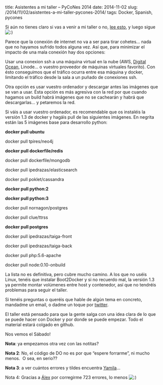 title: Asistentes a mi taller – PyCoNes 2014
date: 2014-11-02
slug: /2014/11/02/asistentes-a-mi-taller-pycones-2014/
tags: Docker, Spanish, pycones

Si aún no tienes claro si vas a venir a mi taller o no, [lee esto][1], y luego sigue <img src="http://ivan.pedrazas.me/wp-includes/images/smilies/icon_smile.gif" alt=":)" class="wp-smiley" />

Parece que la conexión de internet no va a ser para tirar cohetes&#8230; nada que no hayamos sufrido todos alguna vez. Así que, para minimizar el impacto de una mala conexión hay dos opciones:

Usar una conexion ssh a una máquina virtual en la nube (AWS, [Digital Ocean][2], Linode&#8230; o vuestro proveedor de máquinas virtuales favorito). Con ésto conseguimos que el tráfico ocurra entre esa máquina y docker, limitando el tráfico desde la sala a un puñado de conexiones ssh.

Otra opción es usar vuestro ordenador y descargar antes las imágenes que se van a usar. Ésta opción es más agresiva con la red por que cuando hagamos un build habrá imágenes que no se cachearán y habrá que descargarlas&#8230; y petaremos la red.

Si váis a usar vuestro ordenador, es recomendable que os instaléis la versión 1.3 de docker y hagáis pull de las siguientes imágenes. En negrita están las 5 imágenes base para desarrollo python:

**docker pull ubuntu**

docker pull tpires/neo4j

**docker pull dockerfile/redis**

docker pull dockerfile/mongodb

docker pull ipedrazas/elasticsearch

docker pull poklet/cassandra

**docker pull python:2**

**docker pull python:3**

docker pull nornagon/postgres

docker pull clue/ttrss

**docker pull postgres**

docker pull ipedrazas/taiga-front

docker pull ipedrazas/taiga-back

docker pull php:5.6-apache

docker pull node:0.10-onbuild

La lista no es definitiva, pero cubre mucho camino. A los que no uséis Linux, tenéis que instalar Boot2Docker y si no recuerdo mal, la versión 1.3 ya permite montar volúmenes entre host y contenedor, así que no tendréis problemas para seguir el taller.

Si tenéis preguntas o queréis que hable de algún tema en concreto, mandadme un email, o dadme un toque por [twitter][3].

El taller está pensado para que la gente salga con una idea clara de lo que se puede hacer con Docker y por donde se puede empezar. Todo el material estará colgado en github.

Nos vemos el Sábado!

**Nota**: ya empezamos otra vez con las notitas?

**Nota 2**: No, el código de DO no es por que &#8220;espere forrarme&#8221;, ni mucho menos.  O sea, en serio??

**Nota 3**: a ver cuántos errores y tildes encuentra [Yamila][4]&#8230;

Nota 4: Gracias a [Álex][5] por corregirme 723 errores, lo menos <img src="http://ivan.pedrazas.me/wp-includes/images/smilies/icon_smile.gif" alt=":)" class="wp-smiley" />

 [1]: http://ivan.pedrazas.me/?p=364
 [2]: https://www.digitalocean.com/?refcode=56ae0600c4bc
 [3]: https://twitter.com/ipedrazas
 [4]: https://twitter.com/yamila_moreno
 [5]: https://twitter.com/agonzalezro
